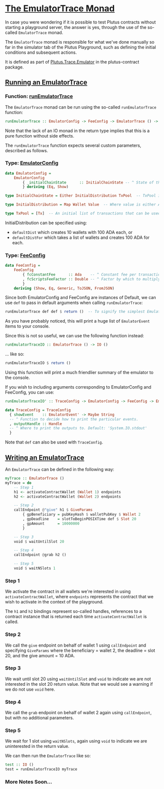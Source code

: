 # [The EmulatorTrace Monad](https://youtu.be/g4lvA14I-Jg?t=5340)

In case you were wondering if it is possible to test Plutus contracts without starting a playground server, the answer is yes, through the use of the so-called `EmulatorTrace` monad.

The `EmulatorTrace` monad is responsible for what we've done manually so far in the simulator tab of the Plutus Playground, such as defining the initial conditions and subsequent actions.

It is defined as part of [Plutus.Trace.Emulator](https://play.marlowe-finance.io/doc/haddock/plutus-contract/html/Plutus-Trace-Emulator.html) in the plutus-contract package.

## [Running an EmulatorTrace](https://youtu.be/g4lvA14I-Jg?t=5500)

### Function: [runEmulatorTrace](https://youtu.be/g4lvA14I-Jg?t=5500)

The `EmulatorTrace` monad can be run using the so-called `runEmulatorTrace` function:

```haskell
runEmulatorTrace :: EmulatorConfig -> FeeConfig -> EmulatorTrace () -> ([EmulatorEvent], Maybe EmulatorErr, EmulatorState)
```

Note that the lack of an IO monad in the return type implies that this  is a pure function without side effects.

The `runEmulatorTrace` function expects several custom parameters, described as follows.

### Type: [EmulatorConfig](https://youtu.be/g4lvA14I-Jg?t=5540)

```haskell
data EmulatorConfig =
    EmulatorConfig
        { _initialChainState      :: InitialChainState -- ^ State of the blockchain at the beginning of the simulation. Can be given as a map of funds to wallets, or as a block of transactions.
        } deriving (Eq, Show)

type InitialChainState = Either InitialDistribution TxPool  -- TxPool is now Block

type InitialDistribution = Map Wallet Value  -- Where value is either ADA or native tokens

type TxPool = [Tx]  -- An initial list of transactions that can be used in place of InitialDistribution
```

InitialDistribution can be specified using:

- `defaultDist` which creates 10 wallets with 100 ADA each, or
- `defaultDistFor` which takes a list of wallets and creates 100 ADA for each.

### Type: [FeeConfig](https://youtu.be/g4lvA14I-Jg?t=5770)

```haskell
data FeeConfig =
    FeeConfig
        { fcConstantFee      :: Ada    -- ^ Constant fee per transaction in lovelace
        , fcScriptsFeeFactor :: Double -- ^ Factor by which to multiply the size-dependent scripts fee
        }
    deriving (Show, Eq, Generic, ToJSON, FromJSON)
```

Since both EmulatorConfig and FeeConfig are instances of Default, we can use `def` to pass in default arguments when calling `runEmulatorTrace`:

```haskell
runEmulatorTrace def def $ return ()  -- To signify the simplest EmulatorTrace we can write
```

As you have probably noticed, this will print a huge list of `EmulatorEvent` items to your console.

Since this is not so useful, we can use the following function instead:

```haskell
runEmulatorTraceIO :: EmulatorTrace () -> IO ()
```
... like so:

```haskell
runEmulatorTraceIO $ return ()
```

Using this function will print a much friendlier summary of the emulator to the console.

If you wish to including arguments corresponding to EmulatorConfig and FeeConfig, you can use:

```haskell
runEmulatorTraceIO' :: TraceConfig -> EmulatorConfig -> FeeConfig -> EmulatorTrace () -> IO ()

data TraceConfig = TraceConfig
  { showEvent    :: EmulatorEvent' -> Maybe String
  -- ^ Function to decide how to print the particular events.
  , outputHandle :: Handle
  -- ^ Where to print the outputs to. Default: 'System.IO.stdout'
  }
```

Note that `def` can also be used with `TraceConfig`.

## [Writing an EmulatorTrace](https://youtu.be/g4lvA14I-Jg?t=6290)

An `EmulatorTrace` can be defined in the following way:

```haskell
myTrace :: EmulatorTrace ()
myTrace = do
    -- Step 1
    h1 <- activateContractWallet (Wallet 1) endpoints
    h2 <- activateContractWallet (Wallet 2) endpoints

    -- Step 2
    callEndpoint @"give" h1 $ GiveParams
        { gpBeneficiary = pubKeyHash $ walletPubKey $ Wallet 2
        , gpDeadline    = slotToBeginPOSIXTime def $ Slot 20
        , gpAmount      = 10000000
        }

    -- Step 3
    void $ waitUntilSlot 20

    -- Step 4
    callEndpoint @grab h2 ()

    -- Step 5
    void $ waitNSlots 1
```

### Step 1

We activate the contract in all wallets we're interested in using `activateContractWallet`, where `endpoints` represents the contract that we wish to activate in the context of the playground.

The `h1` and `h2` bindings represent so-called handles, references to a contract instance that is returned each time `activateContractWallet` is called.

### Step 2

We call the `give` endpoint on behalf of wallet 1 using `callEndpoint` and specifying `GiveParams` where the beneficiary = wallet 2, the deadline = slot 20, and the give amount = 10 ADA.

### Step 3

We wait until slot 20 using `waitUntilSlot` and `void` to indicate we are not interested in the slot 20 return value. Note that we would see a warning if we do not use `void` here.

### Step 4

We call the `grab` endpoint on behalf of wallet 2 again using `callEndpoint`, but with no additional parameters.

### Step 5

We wait for 1 slot using `waitNSlots`, again using `void` to indicate we are uninterested in the return value.

We can then run the `EmulatorTrace` like so:

```haskell
test :: IO ()
test = runEmulatorTraceIO myTrace
```

### More Notes Soon...
